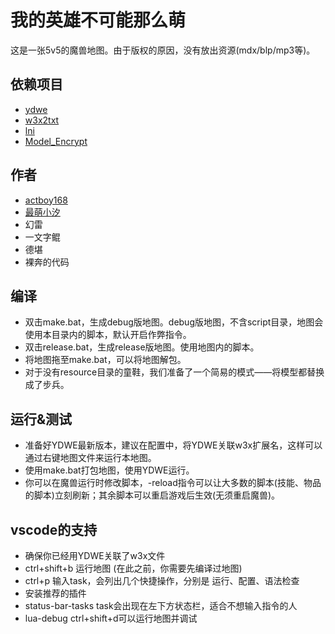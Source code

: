 ﻿# 我的英雄不可能那么萌

这是一张5v5的魔兽地图。由于版权的原因，没有放出资源(mdx/blp/mp3等)。

## 依赖项目

* [ydwe](https://github.com/actboy168/YDWE)
* [w3x2txt](https://github.com/syj2010syj/w3x2txt)
* [lni](https://github.com/actboy168/lni)
* [Model_Encrypt](https://github.com/syj2010syj/Model_Encrypt)

## 作者

* [actboy168](https://github.com/actboy168/)
* [最萌小汐](https://github.com/syj2010syj/)
* 幻雷
* 一文字鲲
* 德堪
* 裸奔的代码

## 编译

* 双击make.bat，生成debug版地图。debug版地图，不含script目录，地图会使用本目录内的脚本，默认开启作弊指令。
* 双击release.bat，生成release版地图。使用地图内的脚本。
* 将地图拖至make.bat，可以将地图解包。
* 对于没有resource目录的童鞋，我们准备了一个简易的模式——将模型都替换成了步兵。

## 运行&测试

* 准备好YDWE最新版本，建议在配置中，将YDWE关联w3x扩展名，这样可以通过右键地图文件来运行本地图。
* 使用make.bat打包地图，使用YDWE运行。
* 你可以在魔兽运行时修改脚本，-reload指令可以让大多数的脚本(技能、物品的脚本)立刻刷新；其余脚本可以重启游戏后生效(无须重启魔兽)。

## vscode的支持

* 确保你已经用YDWE关联了w3x文件
* ctrl+shift+b 运行地图 (在此之前，你需要先编译过地图)
* ctrl+p 输入task，会列出几个快捷操作，分别是 运行、配置、语法检查
* 安装推荐的插件
* status-bar-tasks task会出现在左下方状态栏，适合不想输入指令的人
* lua-debug ctrl+shift+d可以运行地图并调试
